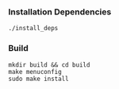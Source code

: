 ### Installation Dependencies
```shell
./install_deps
```

### Build
```shell
mkdir build && cd build
make menuconfig
sudo make install
```
